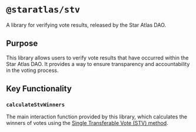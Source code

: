 # `@staratlas/stv`
A library for verifying vote results, released by the Star Atlas DAO.

## Purpose
This library allows users to verify vote results that have occurred within the Star Atlas DAO. It provides a way to ensure transparency and accountability in the voting process.

## Key Functionality

### `calculateStvWinners`
The main interaction function provided by this library, which calculates the winners of votes using the [Single Transferable Vote (STV) method](https://en.wikipedia.org/wiki/Single_transferable_vote).
